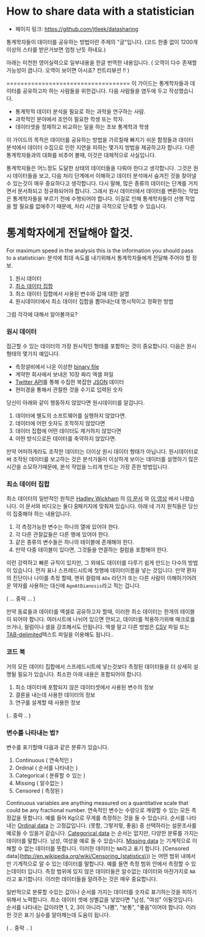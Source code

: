 How to share data with a statistician
======================================
- 페이지 링크: https://github.com/jtleek/datasharing

통계학자들이 데이터를 공유하는 방법이란 주제의 "글"입니다. 
(코드 한줄 없이 1200개 이상의 스타를 받은거보면 엄청 난듯 하네요.) 

아래는 미천한 영어실력으로 일부내용을 한글 번역한 내용입니다. 
( 오역이 다수 존재할 가능성이 큽니다. 오역이 보이면 아시죠? 컨트리뷰션 !! )

===================================
이 가이드는 통계학자들과 데이터를 공유하고자 하는 사람들을 위한겁니다. 다음 사람들을 염두에 두고 작성했습니다. 
* 통계학적 데이터 분석을 필요로 하는 과학을 연구하는 사람.
* 과학적인 분야에서 조언이 필요한 학생 또는 학자. 
* 데이터셋을 정제하고 비교하는 일을 하는 초보 통계학과 학생

이 가이드의 목적은 데이터를 공유하는 방법을 가르칠때 빠지기 쉬운 함정들과 데이터 분석에서 데이터 수집으로 인한 지연을 피하는 몇가지 방법을 제공하고자 합니다. 다른 통계학자들과의 대화를 비추어 볼때, 이것은 대체적으로 사실입니다. 

통계학자들은 어느정도 도달한 상태의 데이터들을 다뤄야 한다고 생각합니다. 그것은 원시 데이터들을 보고, 다음 처리 단계에서 이해하고 데이터 분석에서 숨겨진 것을 찾아낼 수 있는것이 매우 중요하다고 생각합니다. 다시 말해, 많은 종류의 데이터는 단계를 거치면서 문서화되고 정규화되어야 합니다. 그래서 원시 데이터에서 데이터를 변환하는 작업은 통계학자들을 부르기 전에 수행되어야 합니다. 이걸로 인해 통계학자들이 선행 작업을 할 필요를 없애주기 때문에, 처리 시간을 극적으로 단축할 수 있습니다.  



통계학자에게 전달해야 할것.
====================

For maximum speed in the analysis this is the information you should pass to a statistician:
분석에 최대 속도를 내기위해서 통계학자들에게 전달해 주어야 할 정보. 

1. 원시 데이터 
2. [최소 데이터 집합](http://vita.had.co.nz/papers/tidy-data.pdf) 
3. 최소 데이터 집합에서 사용된 변수와 값에 대한 설명 
4. 원시데이터에서 최소 데이터 집합을 뽑아내는데 명시적이고 정확한 방법

그럼 각각에 대해서 알아볼까요? 

### 원시 데이터

접근할 수 있는 데이터의 가장 원시적인 형태를 포함하는 것이 중요합니다. 다음은 원시 형태의 몇가지 예입니다. 
* 측정설비에서 나온 이상한 [binary file](http://en.wikipedia.org/wiki/Binary_file) 
* 계약한 회사에서 보내온 10장 짜리 엑셀 파일 
* [Twitter API](https://twitter.com/twitterapi)를 통해 수집한 복잡한 [JSON](http://en.wikipedia.org/wiki/JSON) 데이터 
* 현미경을 통해서 관찰한 것을 수기로 입력된 숫자 

 
당신이 아래와 같이 행동하지 않았다면 원시데이터를 알겁니다. 
1. 데이터에 별도의 소프트웨어를 실행하지 않았다면. 
2. 데이터에 어떤 숫자도 조작하지 않았다면 
3. 데이터 집합에 어떤 데이터도 제거하지 않았다면 
4. 어떤 방식으로든 데이터를 축약하지 않았다면.
 
만약 어떠하게라도 조작한 데이터는 더이상 원시 데이터 형태가 아닙니다. 원시데이터로써 조작된 데이터를 보고하는 것은 분석가들이 이상하게 보이는 데이터를 설명하기 많은 시간을 소모하기때문에, 분석 작업을 느리게 만드는 가장 흔한 방법입니다. 

### 최소 데이터 집합 

최소 데이터의 일반적인 원칙은 [Hadley Wickham](http://had.co.nz/) 의 [이 문서](http://vita.had.co.nz/papers/tidy-data.pdf) 와 [이 영상](http://vimeo.com/33727555) 에서 나왔습니다.
이 문서와 비디오는 둘다 [R](http://www.r-project.org/)패키지에 맞춰져 있습니다. 아래 네 가지 원칙들은 당신이 
집중해야 하는 내용입니다.

1. 각 측정가능한 변수는 하나의 열에 있어야 한다. 
2. 각 다른 관찰값들은 다른 행에 있어야 한다. 
3. 같은 종류의 변수들은 하나의 테이블에 존재해야 한다. 
4. 만약 다중 테이블이 있다면, 그것들을 연결하는 컬럼을 포함해야 한다. 

이런 강력하고 빠른 규칙이 있지만, 그 외에도 데이터를 다루기 쉽게 만드는 다수의 방법이 있습니다. 먼저 표나 스프레드시트에 첫행에 데이터이름을 넣는 것입니다. 만약 환자의 진단이나 나이를 측정 할때, 맨위 컬럼에 `ADx` 라던가 또는 다른 사람이 이해하기어려운 약자를 사용하는 대신에 `AgeAtDianosis`라고 적는 겁니다. 

( ... 중략 ... )

만약 동료들과 데이터를 엑셀로 공유하고자 할때, 이러한 최소 데이터는 한개의 테이블이 되어야 합니다. 여러시트에 나뉘어 있으면 안되고, 데이터를 적용하기위해 매크로를 쓰거나, 컬럼이나 셀을 강조해서도 안됩니다. 엑셀 말고 다른 방법은 [CSV](http://en.wikipedia.org/wiki/Comma-separated_values) 파일 또는  [TAB-delimited](http://en.wikipedia.org/wiki/Tab-separated_values)텍스트 파일을 이용해도 됩니다..

### 코드 북

거의 모든 데이터 집합에서 스프레드시트에 넣는것보다 측정된 데이터들을 더 상세히 설명될 필요가 있습니다. 최소한 아래 내용은 포함되어야 합니다. 
1. 최소 데이터에 포함되지 않은 데이터셋에서 사용된 변수의 정보 
1. 결론을 내는데 사용한 데이터의 정보 
1. 연구를 설계할 때 사용한 정보

(.. 중략 .. ) 

### 변수를 나타내는 법? 

변수를 표기할때 다음과 같은 분류가 있습니다. 
1. Continuous ( 연속적인 )
1. Ordinal ( 순서를 나타내는 ) 
1. Categorical ( 분류할 수 있는 ) 
1. Missing ( 알수없는 )
1. Censored ( 측정된 )

Continuous variables are anything measured on a quantitative scale that could be any fractional number.
연속적인 변수는 수량으로 계량할 수 있는 모든 측정값을 뜻합니다. 예를 들어 Kg으로 무게를 측정하는 것을 들 수 있습니다. 
순서를 나타내는 [Ordinal data](http://en.wikipedia.org/wiki/Ordinal_data) 는 고정값입니다.  (못함, 그렇저렇, 좋음) 중 선택하라는 설문조사를 예로들 수 있을거 같습니다. [Categorical data](http://en.wikipedia.org/wiki/Categorical_variable) 는 순서는 없지만, 다양한 분류를 가지는 데이터를 말합니다. 남성, 여성을 예로 들 수 있습니다. [Missing data](http://en.wikipedia.org/wiki/Missing_data) 는 기계적으로 이해할 수 없는 데이터를 뜻합니다. 이러한 데이터는 `NA`라고 표기 합니다. [Censored data](http://en.wikipedia.org/wiki/Censoring_(statistics\)) 는 어떤 범위 내에서만 기계적으로 알 수 있는 데이터를 말합니다. 예를 들면 측정 범위 안에서 측정할 수 있는데이터 입니다. 측정 범위에 있지 않은 데이터들은 알수없는 데이터와 마찬가지로 `NA`라고 표기합니다. 이러한 데이터들을 알려주는 것은 매우 중요합니다. 

일반적으로 분류할 수있는 값이나 순서를 가지는 데이터를 숫자로 표기하는것을 피하기 위해서 노력합니다. 최소 데이터 셋에 성별값을 넣었다면 "남성, "여성" 이될것입니다. 순서를 나타내는 값이라면 1, 2, 3이 아니라  "나쁨", "보통", "좋음"이어야 합니다. 이러한 것은 표기 실수를 알아채는데 도움이 됩니다. 

( .. 중략 .. ) 



